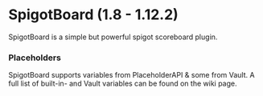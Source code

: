 # SpigotBoard (1.8 - 1.12.2)
SpigotBoard is a simple but powerful spigot scoreboard plugin.

### Placeholders
SpigotBoard supports variables from PlaceholderAPI & some from Vault. A full list of built-in- and Vault variables can be found on the wiki page.

